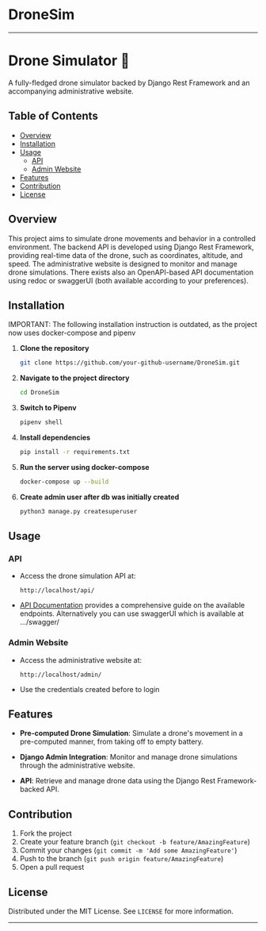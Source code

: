 # DroneSim
---

# Drone Simulator 🚁

A fully-fledged drone simulator backed by Django Rest Framework and an accompanying administrative website.

## Table of Contents

- [Overview](#overview)
- [Installation](#installation)
- [Usage](#usage)
  - [API](#api)
  - [Admin Website](#admin-website)
- [Features](#features)
- [Contribution](#contribution)
- [License](#license)

## Overview

This project aims to simulate drone movements and behavior in a controlled environment. The backend API is developed using Django Rest Framework, providing real-time data of the drone, such as coordinates, altitude, and speed. The administrative website is designed to monitor and manage drone simulations.
There exists also an OpenAPI-based API documentation using redoc or swaggerUI (both available according to your preferences).

## Installation
IMPORTANT: The following installation instruction is outdated, as the project now uses docker-compose and pipenv

1. **Clone the repository**
   ```bash
   git clone https://github.com/your-github-username/DroneSim.git
   ```

2. **Navigate to the project directory**
   ```bash
   cd DroneSim
   ```

3. **Switch to Pipenv**
   ```bash
   pipenv shell
   ```

4. **Install dependencies**
   ```bash
   pip install -r requirements.txt
   ```

5. **Run the server using docker-compose**
   ```bash
   docker-compose up --build
   ```

6. **Create admin user after db was initially created**
   ```bash
   python3 manage.py createsuperuser
   ```

## Usage

### API

- Access the drone simulation API at:
  ```
  http://localhost/api/
  ```

- [API Documentation](http://localhost/redoc) provides a comprehensive guide on the available endpoints. Alternatively you can use swaggerUI which is available at .../swagger/

### Admin Website

- Access the administrative website at:
  ```
  http://localhost/admin/
  ```

- Use the credentials created before to login

## Features

- **Pre-computed Drone Simulation**: Simulate a drone's movement in a pre-computed manner, from taking off to empty battery.
  
- **Django Admin Integration**: Monitor and manage drone simulations through the administrative website.

- **API**: Retrieve and manage drone data using the Django Rest Framework-backed API.

## Contribution

1. Fork the project
2. Create your feature branch (`git checkout -b feature/AmazingFeature`)
3. Commit your changes (`git commit -m 'Add some AmazingFeature'`)
4. Push to the branch (`git push origin feature/AmazingFeature`)
5. Open a pull request

## License

Distributed under the MIT License. See `LICENSE` for more information.

---
